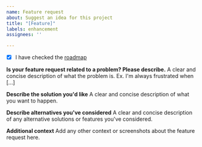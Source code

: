 ```yaml
---
name: Feature request
about: Suggest an idea for this project
title: "[Feature]"
labels: enhancement
assignees: ''

---
```


- [x] I have checked the [roadmap](https://github.com/PaulleDemon/Hover-Preview/blob/main/roadmap.md)

**Is your feature request related to a problem? Please describe.**
A clear and concise description of what the problem is. Ex. I'm always frustrated when [...]

**Describe the solution you'd like**
A clear and concise description of what you want to happen.

**Describe alternatives you've considered**
A clear and concise description of any alternative solutions or features you've considered.

**Additional context**
Add any other context or screenshots about the feature request here.
